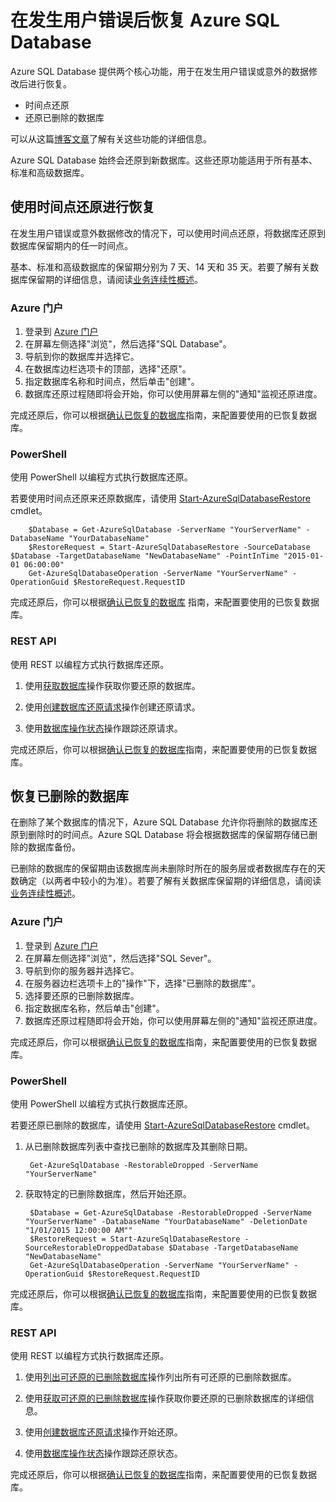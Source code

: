 <properties 
   pageTitle="SQL Database 用户错误恢复" 
   description="了解如何在发生用户错误、意外的数据损坏后进行恢复，或者使用 Azure SQL Database 的时间点还原 (PITR) 功能还恢复已删除的数据库。" 
   services="sql-database" 
   documentationCenter="" 
   authors="elfisher" 
   manager="jeffreyg" 
   editor="monicar"/>

<tags
   ms.service="sql-database"
   ms.devlang="NA"
   ms.topic="article"
   ms.tgt_pltfrm="NA"
   ms.workload="data-management" 
   ms.date="04/13/2015"
   wacn.date="05/25/2015"
   ms.author="elfish"/>

# 在发生用户错误后恢复 Azure SQL Database

Azure SQL Database 提供两个核心功能，用于在发生用户错误或意外的数据修改后进行恢复。

- 时间点还原 
- 还原已删除的数据库

可以从这篇[博客文章](http://azure.microsoft.com/blog/2014/10/01/azure-sql-database-point-in-time-restore/)了解有关这些功能的详细信息。

Azure SQL Database 始终会还原到新数据库。这些还原功能适用于所有基本、标准和高级数据库。
## 使用时间点还原进行恢复
在发生用户错误或意外数据修改的情况下，可以使用时间点还原，将数据库还原到数据库保留期内的任一时间点。 

基本、标准和高级数据库的保留期分别为 7 天、14 天和 35 天。若要了解有关数据库保留期的详细信息，请阅读[业务连续性概述](sql-database-business-continuity)。

### Azure 门户
1. 登录到 [Azure 门户](https://manage.windowsazure.cn)
2. 在屏幕左侧选择"浏览"，然后选择"SQL Database"。
3. 导航到你的数据库并选择它。
4. 在数据库边栏选项卡的顶部，选择"还原"。
5. 指定数据库名称和时间点，然后单击"创建"。
6. 数据库还原过程随即将会开始，你可以使用屏幕左侧的"通知"监视还原进度。

完成还原后，你可以根据[确认已恢复的数据库](sql-database-recovered-finalize)指南，来配置要使用的已恢复数据库。
### PowerShell
使用 PowerShell 以编程方式执行数据库还原。

若要使用时间点还原来还原数据库，请使用 [Start-AzureSqlDatabaseRestore](https://msdn.microsoft.com/zh-cn/library/dn720218.aspx?f=255&MSPPError=-2147217396) cmdlet。

		$Database = Get-AzureSqlDatabase -ServerName "YourServerName" -DatabaseName "YourDatabaseName"
		$RestoreRequest = Start-AzureSqlDatabaseRestore -SourceDatabase $Database -TargetDatabaseName "NewDatabaseName" -PointInTime "2015-01-01 06:00:00"
		Get-AzureSqlDatabaseOperation -ServerName "YourServerName" -OperationGuid $RestoreRequest.RequestID
		 
完成还原后，你可以根据[确认已恢复的数据库](sql-database-recovered-finalize) 指南，来配置要使用的已恢复数据库。

### REST API 
使用 REST 以编程方式执行数据库还原。

1. 使用[获取数据库](http://msdn.microsoft.com/zh-cn/library/azure/dn505708.aspx)操作获取你要还原的数据库。

2.	使用[创建数据库还原请求](http://msdn.microsoft.com/zh-cn/library/azure/dn509571.aspx)操作创建还原请求。
	
3.	使用[数据库操作状态](http://msdn.microsoft.com/zh-cn/library/azure/dn720371.aspx)操作跟踪还原请求。

完成还原后，你可以根据[确认已恢复的数据库](sql-database-recovered-finalize)指南，来配置要使用的已恢复数据库。

## 恢复已删除的数据库
在删除了某个数据库的情况下，Azure SQL Database 允许你将删除的数据库还原到删除时的时间点。Azure SQL Database 将会根据数据库的保留期存储已删除的数据库备份。

已删除的数据库的保留期由该数据库尚未删除时所在的服务层或者数据库存在的天数确定（以两者中较小的为准）。若要了解有关数据库保留期的详细信息，请阅读[业务连续性概述](sql-database-business-continuity)。

### Azure 门户
1. 登录到 [Azure 门户](https://manage.windowsazure.cn)
2. 在屏幕左侧选择"浏览"，然后选择"SQL Sever"。
3. 导航到你的服务器并选择它。
4. 在服务器边栏选项卡上的"操作"下，选择"已删除的数据库"。
5. 选择要还原的已删除数据库。
6. 指定数据库名称，然后单击"创建"。
7. 数据库还原过程随即将会开始，你可以使用屏幕左侧的"通知"监视还原进度。

完成还原后，你可以根据[确认已恢复的数据库](sql-database-recovered-finalize)指南，来配置要使用的已恢复数据库。

### PowerShell
使用 PowerShell 以编程方式执行数据库还原。

若要还原已删除的数据库，请使用 [Start-AzureSqlDatabaseRestore](https://msdn.microsoft.com/zh-cn/library/dn720218.aspx?f=255&MSPPError=-2147217396) cmdlet。

1. 从已删除数据库列表中查找已删除的数据库及其删除日期。
		
		Get-AzureSqlDatabase -RestorableDropped -ServerName "YourServerName"

2. 获取特定的已删除数据库，然后开始还原。

		$Database = Get-AzureSqlDatabase -RestorableDropped -ServerName "YourServerName" -DatabaseName "YourDatabaseName" -DeletionDate "1/01/2015 12:00:00 AM""
		$RestoreRequest = Start-AzureSqlDatabaseRestore -SourceRestorableDroppedDatabase $Database -TargetDatabaseName "NewDatabaseName"
		Get-AzureSqlDatabaseOperation -ServerName "YourServerName" -OperationGuid $RestoreRequest.RequestID
		 
完成还原后，你可以根据[确认已恢复的数据库](sql-database-recovered-finalize)指南，来配置要使用的已恢复数据库。

### REST API 
使用 REST 以编程方式执行数据库还原。

1.	使用[列出可还原的已删除数据库](http://msdn.microsoft.com/zh-cn/library/azure/dn509562.aspx)操作列出所有可还原的已删除数据库。
	
2.	使用[获取可还原的已删除数据库](http://msdn.microsoft.com/zh-cn/library/azure/dn509574.aspx)操作获取你要还原的已删除数据库的详细信息。

3.	使用[创建数据库还原请求](http://msdn.microsoft.com/zh-cn/library/azure/dn509571.aspx)操作开始还原。
	
4.	使用[数据库操作状态](http://msdn.microsoft.com/zh-cn/library/azure/dn720371.aspx)操作跟踪还原状态。

完成还原后，你可以根据[确认已恢复的数据库](sql-database-recovered-finalize)指南，来配置要使用的已恢复数据库。

<!--HONumber=55-->